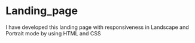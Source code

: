 # Landing_page
I have developed this landing page with responsiveness in Landscape and Portrait mode by using HTML and CSS
